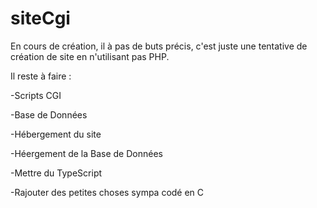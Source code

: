 # siteCgi

En cours de création, il à pas de buts précis, c'est juste une tentative de création de site en n'utilisant pas PHP.

Il reste à faire :

-Scripts CGI

-Base de Données

-Hébergement du site

-Héergement de la Base de Données

-Mettre du TypeScript

-Rajouter des petites choses sympa codé en C
